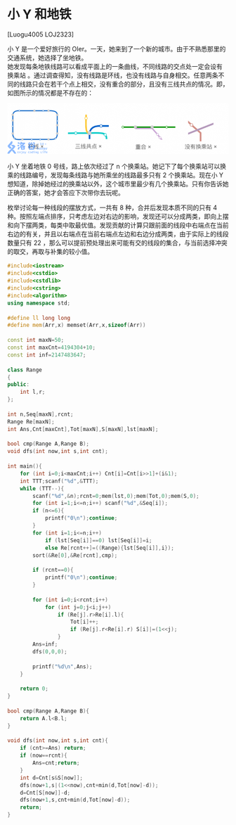 # 小 Y 和地铁
[Luogu4005 LOJ2323]

小 Y 是一个爱好旅行的 OIer。一天，她来到了一个新的城市。由于不熟悉那里的交通系统，她选择了坐地铁。  
她发现每条地铁线路可以看成平面上的一条曲线，不同线路的交点处一定会设有  
换乘站 。通过调查得知，没有线路是环线，也没有线路与自身相交。任意两条不同的线路只会在若干个点上相交，没有重合的部分，且没有三线共点的情况。即，如图所示的情况都是不存在的：

![Luogu4005](_v_images/_luogu4005_1535463706_391222184.png)

小 Y 坐着地铁 0 号线，路上依次经过了 n 个换乘站。她记下了每个换乘站可以换乘的线路编号，发现每条线路与她所乘坐的线路最多只有 2 个换乘站。现在小 Y 想知道，除掉她经过的换乘站以外，这个城市里最少有几个换乘站。只有你告诉她正确的答案，她才会答应下次带你去玩呢。

枚举讨论每一种线段的摆放方式，一共有 $8$ 种，合并后发现本质不同的只有 $4$ 种。按照左端点排序，只考虑左边对右边的影响，发现还可以分成两类，即向上摆和向下摆两类，每类中取最优值。发现贡献的计算只跟前面的线段中右端点在当前右边的有关，并且以右端点在当前右端点左边和右边分成两类，由于实际上的线段数量只有 $22$ ，那么可以提前预处理出来可能有交的线段的集合，与当前选择冲突的取交，再取与补集的较小值。

```cpp
#include<iostream>
#include<cstdio>
#include<cstdlib>
#include<cstring>
#include<algorithm>
using namespace std;

#define ll long long
#define mem(Arr,x) memset(Arr,x,sizeof(Arr))

const int maxN=50;
const int maxCnt=4194304+10;
const int inf=2147483647;

class Range
{
public:
	int l,r;
};

int n,Seq[maxN],rcnt;
Range Re[maxN];
int Ans,Cnt[maxCnt],Tot[maxN],S[maxN],lst[maxN];

bool cmp(Range A,Range B);
void dfs(int now,int s,int cnt);

int main(){
	for (int i=0;i<maxCnt;i++) Cnt[i]=Cnt[i>>1]+(i&1);
	int TTT;scanf("%d",&TTT);
	while (TTT--){
		scanf("%d",&n);rcnt=0;mem(lst,0);mem(Tot,0);mem(S,0);
		for (int i=1;i<=n;i++) scanf("%d",&Seq[i]);
		if (n<=6){
			printf("0\n");continue;
		}
		for (int i=1;i<=n;i++)
			if (lst[Seq[i]]==0) lst[Seq[i]]=i;
			else Re[rcnt++]=((Range){lst[Seq[i]],i});
		sort(&Re[0],&Re[rcnt],cmp);

		if (rcnt==0){
			printf("0\n");continue;
		}

		for (int i=0;i<rcnt;i++)
			for (int j=0;j<i;j++)
				if (Re[j].r>Re[i].l){
					Tot[i]++;
					if (Re[j].r<Re[i].r) S[i]|=(1<<j);
				}
		Ans=inf;
		dfs(0,0,0);

		printf("%d\n",Ans);
	}

	return 0;
}

bool cmp(Range A,Range B){
	return A.l<B.l;
}

void dfs(int now,int s,int cnt){
	if (cnt>=Ans) return;
	if (now==rcnt){
		Ans=cnt;return;
	}
	int d=Cnt[s&S[now]];
	dfs(now+1,s|(1<<now),cnt+min(d,Tot[now]-d));
	d=Cnt[S[now]]-d;
	dfs(now+1,s,cnt+min(d,Tot[now]-d));
	return;
}
```